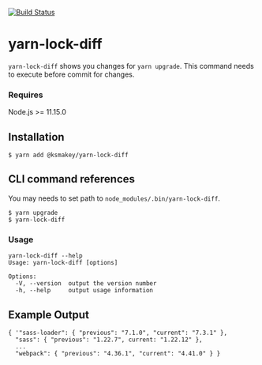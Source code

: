 [![Build Status](https://travis-ci.org/ksmakey/yarn-lock-diff.svg?branch=master)](https://travis-ci.org/ksmakey/yarn-lock-diff)

# yarn-lock-diff

`yarn-lock-diff` shows you changes for `yarn upgrade`.
This command needs to execute before commit for changes.

### Requires

Node.js >= 11.15.0

## Installation

```
$ yarn add @ksmakey/yarn-lock-diff
```

## CLI command references

You may needs to set path to `node_modules/.bin/yarn-lock-diff`.

```
$ yarn upgrade
$ yarn-lock-diff
```

### Usage

```
yarn-lock-diff --help
Usage: yarn-lock-diff [options]

Options:
  -V, --version  output the version number
  -h, --help     output usage information
```

## Example Output

```
{ '"sass-loader": { "previous": "7.1.0", "current": "7.3.1" },
  "sass": { "previous": "1.22.7", current: "1.22.12" },
  ...
  "webpack": { "previous": "4.36.1", "current": "4.41.0" } }
```

